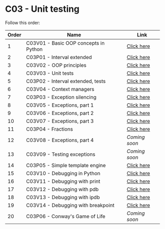 # C03 - Unit testing

Follow this order:


| Order | Name                                                    | Link                     |
|-------|---------------------------------------------------------|--------------------------|
| 1     | C03V01 - Basic OOP concepts in Python                   | [Click here](01-C03V01/) |
| 2     | C03P01 - Interval extended                              | [Click here](02-C03P01/) |
| 3     | C03V02 - OOP principles                                 | [Click here](03-C03V02/) |
| 4     | C03V03 - Unit tests                                     | [Click here](04-C03V03/) |
| 5     | C03P02 - Interval extended, tests                       | [Click here](05-C03P02/) |
| 6     | C03V04 - Context managers                               | [Click here](06-C03V04/) |
| 7     | C03P03 - Exception silencing                            | [Click here](07-C03P03/) |
| 8     | C03V05 - Exceptions, part 1                             | [Click here](08-C03V05/) |
| 9     | C03V06 - Exceptions, part 2                             | [Click here](09-C03V06/) |
| 10    | C03V07 - Exceptions, part 3                             | [Click here](10-C03V07/) |
| 11    | C03P04 - Fractions                                      | [Click here](11-C03P04/) |
| 12    | C03V08 - Exceptions, part 4                             | *Coming soon*            |
| 13    | C03V09 - Testing exceptions                             | *Coming soon*            |
| 14    | C03P05 - Simple template engine                         | [Click here](14-C03P05/) |
| 15    | C03V10 - Debugging in Python                            | [Click here](15-C03V10/) |
| 16    | C03V11 - Debugging with print                           | [Click here](16-C03V11/) |
| 17    | C03V12 - Debugging with pdb                             | [Click here](17-C03V12/) |
| 18    | C03V13 - Debugging with ipdb                            | [Click here](18-C03V13/) |
| 19    | C03V14 - Debugging with breakpoint                      | [Click here](19-C03V14/) |
| 20    | C03P06 - Conway's Game of Life                          | *Coming soon*            |
